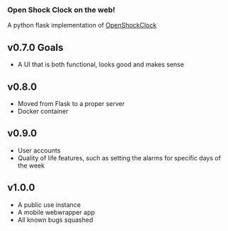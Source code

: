 ### Open Shock Clock on the web!
A python flask implementation of [OpenShockClock](https://github.com/Arxari/OpenShockClock)

## v0.7.0 Goals
- A UI that is both functional, looks good and makes sense

## v0.8.0
- Moved from Flask to a proper server
- Docker container

## v0.9.0
- User accounts
- Quality of life features, such as setting the alarms for specific days of the week

## v1.0.0
- A public use instance
- A mobile webwrapper app
- All known bugs squashed

